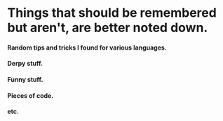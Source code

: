 # Things that should be remembered but aren't, are better noted down.

#### Random tips and tricks I found for various languages.

#### Derpy stuff.

#### Funny stuff.

#### Pieces of code.

#### etc.
